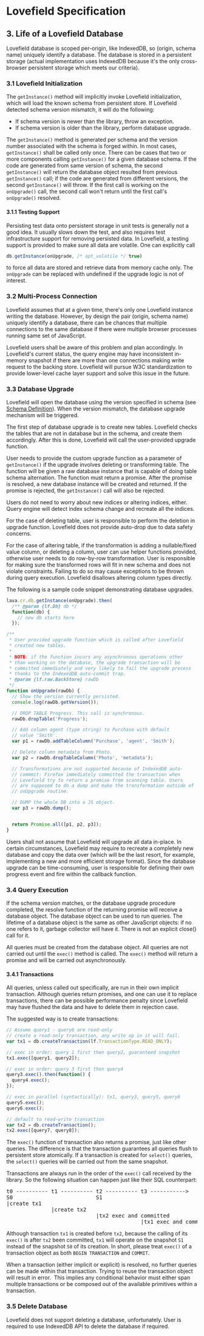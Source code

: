 # Lovefield Specification

## 3. Life of a Lovefield Database

Lovefield database is scoped per-origin, like IndexedDB, so (origin, schema name) uniquely identify a database. The database is stored in a persistent storage (actual implementation uses IndexedDB because it's the only cross-browser persistent storage which meets our criteria).

### 3.1 Lovefield Initialization

The `getInstance()` method will implicitly invoke Lovefield initialization, which will load the known schema from persistent store. If Lovefield detected schema version mismatch, it will do the following:

* If schema version is newer than the library, throw an exception.
* If schema version is older than the library, perform database upgrade.

The `getInstance()` method is generated per schema and the version number associated with the schema is forged within. In most cases, `getInstance()` shall be called only once. There can be cases that two or more components calling `getInstance()` for a given database schema. If the code are generated from same version of schema, the second `getInstance()` will return the database object resulted from previous `getInstance()` call; if the code are generated from different versions, the second `getInstance()` will throw. If the first call is working on the `onUpgrade()` call, the second call won't return until the first call's `onUpgrade()` resolved.

#### 3.1.1 Testing Support

Persisting test data onto persistent storage in unit tests is generally not a good idea. It usually slows down the test, and also requires test infrastructure support for removing persisted data. In Lovefield, a testing support is provided to make sure all data are volatile. One can explicitly call

```js
db.getInstance(onUpgrade, /* opt_volatile */ true)
```

to force all data are stored and retrieve data from memory cache only. The `onUpgrade` can be replaced with undefined if the upgrade logic is not of interest.

### 3.2 Multi-Process Connection

Lovefield assumes that at a given time, there's only one Lovefield instance writing the database. However, by design the pair (origin, schema name) uniquely identify a database, there can be chances that multiple connections to the same database if there were multiple browser processes running same set of JavaScript.

Lovefield users shall be aware of this problem and plan accordingly. In Lovefield's current status, the query engine may have inconsistent in-memory snapshot if there are more than one connections making write request to the backing store. Lovefield will pursue W3C standardization to provide lower-level cache layer support and solve this issue in the future.

### 3.3 Database Upgrade

Lovefield will open the database using the version specified in schema (see [Schema Definition](01_schema.md)). When the version mismatch, the database upgrade mechanism will be triggered.

The first step of database upgrade is to create new tables. Lovefield checks the tables that are not in database but in the schema, and create them accordingly. After this is done, Lovefield will call the user-provided upgrade function.

User needs to provide the custom upgrade function as a parameter of `getInstance()` if the upgrade involves deleting or transforming table. The function will be given a raw database instance that is capable of doing table schema alternation. The function must return a promise. After the promise is resolved, a new database instance will be created and returned. If the promise is rejected, the `getInstance()` call will also be rejected.

Users do not need to worry about new indices or altering indices, either. Query engine will detect index schema change and recreate all the indices.

For the case of deleting table, user is responsible to perform the deletion in upgrade function. Lovefield does not provide auto-drop due to data safety concerns.

For the case of altering table, if the transformation is adding a nullable/fixed value column, or deleting a column, user can use helper functions provided, otherwise user needs to do row-by-row transformation. User is responsible for making sure the transformed rows will fit in new schema and does not violate constraints. Failing to do so may cause exceptions to be thrown during query execution. Lovefield disallows altering column types directly.

The following is a sample code snippet demonstrating database upgrades.

```js
lava.cr.db.getInstance(onUpgrade).then(
  /** @param {lf.Db} db */
  function(db) {
    // new db starts here
  });

/**
 * User provided upgrade function which is called after Lovefield
 * created new tables.
 *
 * NOTE: if the function incurs any asynchronous operations other
 * than working on the database, the upgrade transaction will be
 * committed immediately and very likely to fail the upgrade process
 * thanks to the IndexedDB auto-commit trap.
 * @param {lf.raw.BackStore} rawDb
 */
function onUpgrade(rawDb) {
  // Show the version currently persisted.
  console.log(rawDb.getVersion());

  // DROP TABLE Progress. This call is synchronous.
  rawDb.dropTable('Progress');

  // Add column agent (type string) to Purchase with default
  // value 'Smith'.
  var p1 = rawDb.addTableColumn('Purchase', 'agent', 'Smith');

  // Delete column metadata from Photo.
  var p2 = rawDb.dropTableColumn('Photo', 'metadata');

  // Transformations are not supported because of IndexedDB auto-
  // commmit: Firefox immediately committed the transaction when
  // Lovefield try to return a promise from scanning table. Users
  // are supposed to do a dump and make the transformation outside of
  // onUpgrade routine.

  // DUMP the whole DB into a JS object.
  var p3 = rawDb.dump();


  return Promise.all([p1, p2, p3]);
}
```

Users shall not assume that Lovefield will upgrade all data in-place. In certain circumstances, Lovefield may require to recreate a completely new database and copy the data over (which will be the last resort, for example, implementing a new and more efficient storage format). Since the database upgrade can be time-consuming, user is responsible for defining their own progress event and fire within the callback function.

### 3.4 Query Execution

If the schema version matches, or the database upgrade procedure completed, the resolve function of the returning promise will receive a database object. The database object can be used to run queries. The lifetime of a database object is the same as other JavaScript objects: if no one refers to it, garbage collector will have it. There is not an explicit close() call for it.

All queries must be created from the database object. All queries are not carried out until the `exec()` method is called. The `exec()` method will return a promise and will be carried out asynchronously.

#### 3.4.1 Transactions

All queries, unless called out specifically, are run in their own implicit transaction. Although queries return promises, and one can use it to replace transactions, there can be possible performance penalty since Lovefield may have flushed the data and have to delete them in rejection case.

The suggested way is to create transactions:

```js
// Assume query1 - query6 are read-only
// create a read-only transaction, any write op in it will fail.
var tx1 = db.createTransaction(lf.TransactionType.READ_ONLY);

// exec in order: query 1 first then query2, guaranteed snapshot
tx1.exec([query1, query2]);

// exec in order: query 3 first then query4
query3.exec().then(function() {
  query4.exec();
});

// exec in parallel (syntactically): tx1, query3, query5, query6
query5.exec();
query6.exec();

// default to read-write transaction
var tx2 = db.createTransaction(); 
tx2.exec([query7, query8]);
```

The `exec()` function of transaction also returns a promise, just like other queries. The difference is that the transaction guarantees all queries flush to persistent store atomically. If a transaction is created for `select()` queries, the `select()` queries will be carried out from the same snapshot.

Transactions are always run in the order of the `exec()` call received by the library. So the following situation can happen just like their SQL counterpart:

<pre>
t0 ---------- t1 ---------- t2 ---------- t3 ----------->
S0                          S1
|create tx1
              |create tx2
                            |tx2 exec and committed
                                          |tx1 exec and committed
</pre>

Although transaction `tx1` is created before `tx2`, because the calling of its `exec()` is after `tx2` been committed, `tx1` will operate on the snapshot `S1` instead of the snapshot `S0` of its creation. In short, please treat `exec()` of a transaction object as both `BEGIN TRANSACTION` and `COMMIT`.

When a transaction (either implicit or explicit) is resolved, no further queries can be made within that transaction. Trying to reuse the transaction object will result in error.  This implies any conditional behavior must either span multiple transactions or be composed out of the available primitives within a transaction.

### 3.5 Delete Database

Lovefield does not support deleting a database, unfortunately. User is required to use IndexedDB API to delete the database if required.

